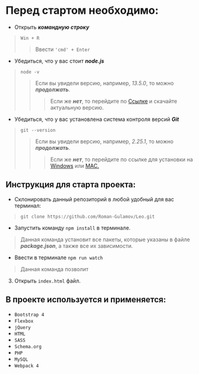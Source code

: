 # Перед стартом необходимо:
>                   
* Открыть ***командную строку***
> `Win + R`
>>Ввести `'cmd' + Enter`
>                   
* Убедиться, что у вас стоит ***node.js***
>`node -v`
>>Если вы увидели версию, например, _13.5.0_, то можно ***продолжать***.
>>>Если же ***нет***, то перейдите по [Ссылке](https://nodejs.org/en/) и скачайте актуальную версию.
>                   
* Убедиться, что у вас установлена система контроля версий ***Git***
> `git --version`
>>Если вы увидели версию, например, _2.25.1_, то можно ***продолжать***.
>>> Если же ***нет***, то перейдите по ссылке для установки на [Windows](https://gitforwindows.org/) или [MAC.](https://git-scm.com/download/mac)
>                   
## Инструкция для старта проекта:
>                   
* Склонировать данный репозиторий в любой удобный для вас терминал:
> `git clone https://github.com/Roman-Gulamov/Leo.git`
>                   
* Запустить команду `npm install` в терминале. 
> Данная команда установит все пакеты, которые указаны в файле
***package.json***, а также все их зависимости.
>                   
* Ввести в терминале `npm run watch`
> Данная команда позволит
>                   
3. Открыть `index.html` файл.
## В проекте используется и применяется:
>                   
* `Bootstrap 4`
* `Flexbox`
* `jQuery`
* `HTML`
* `SASS`
* `Schema.org`
* `PHP`
* `MySQL`
* `Webpack 4`

